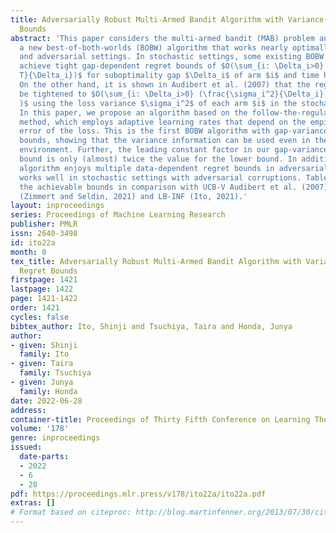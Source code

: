 ```yaml
---
title: Adversarially Robust Multi-Armed Bandit Algorithm with Variance-Dependent Regret
  Bounds
abstract: 'This paper considers the multi-armed bandit (MAB) problem and provides
  a new best-of-both-worlds (BOBW) algorithm that works nearly optimally in both stochastic
  and adversarial settings. In stochastic settings, some existing BOBW algorithms
  achieve tight gap-dependent regret bounds of $O(\sum_{i: \Delta_i>0} \frac{\log
  T}{\Delta_i})$ for suboptimality gap $\Delta_i$ of arm $i$ and time horizon $T$.
  On the other hand, it is shown in Audibert et al. (2007) that the regret bound can
  be tightened to $O(\sum_{i: \Delta_i>0} (\frac{\sigma_i^2}{\Delta_i} + 1) \log T
  )$ using the loss variance $\sigma_i^2$ of each arm $i$ in the stochastic environments.
  In this paper, we propose an algorithm based on the follow-the-regularized-leader
  method, which employs adaptive learning rates that depend on the empirical prediction
  error of the loss. This is the first BOBW algorithm with gap-variance-dependent
  bounds, showing that the variance information can be used even in the possibly adversarial
  environment. Further, the leading constant factor in our gap-variance dependent
  bound is only (almost) twice the value for the lower bound. In addition, the proposed
  algorithm enjoys multiple data-dependent regret bounds in adversarial settings and
  works well in stochastic settings with adversarial corruptions. Table 1 summarizes
  the achievable bounds in comparison with UCB-V Audibert et al. (2007), Tsallis-INF
  (Zimmert and Seldin, 2021) and LB-INF (Ito, 2021).'
layout: inproceedings
series: Proceedings of Machine Learning Research
publisher: PMLR
issn: 2640-3498
id: ito22a
month: 0
tex_title: Adversarially Robust Multi-Armed Bandit Algorithm with Variance-Dependent
  Regret Bounds
firstpage: 1421
lastpage: 1422
page: 1421-1422
order: 1421
cycles: false
bibtex_author: Ito, Shinji and Tsuchiya, Taira and Honda, Junya
author:
- given: Shinji
  family: Ito
- given: Taira
  family: Tsuchiya
- given: Junya
  family: Honda
date: 2022-06-28
address:
container-title: Proceedings of Thirty Fifth Conference on Learning Theory
volume: '178'
genre: inproceedings
issued:
  date-parts:
  - 2022
  - 6
  - 28
pdf: https://proceedings.mlr.press/v178/ito22a/ito22a.pdf
extras: []
# Format based on citeproc: http://blog.martinfenner.org/2013/07/30/citeproc-yaml-for-bibliographies/
---
```

